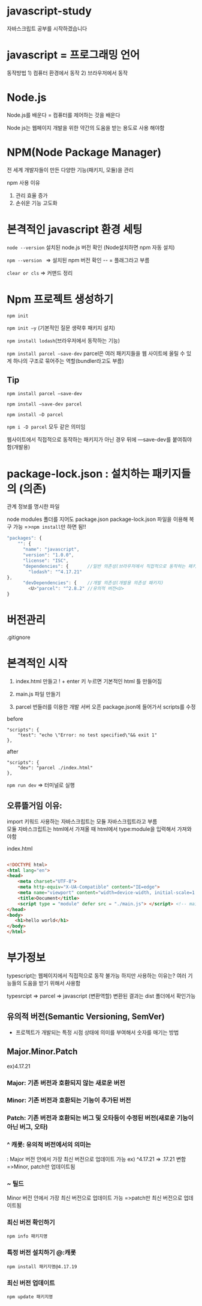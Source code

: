 # javascript-study
자바스크립트 공부를 시작하겠습니다

# javascript = 프로그래밍 언어
   동작방법 1) 컴퓨터 환경에서 동작  2) 브라우저에서 동작
   
# Node.js
Node.js를 배운다 = 컴퓨터를 제어하는 것을 배운다

Node js는 웹페이지 개발을 위한 약간의 도움을 받는 용도로 사용 해야함

# NPM(Node Package Manager)
전 세계 개발자들이 만든 다양한 기능(패키지, 모듈)을 관리

npm 사용 이유
1) 관리 효율 증가
2) 손쉬운 기능 고도화

# 본격적인 javascript 환경 세팅
```node --version```
설치된 node.js 버전 확인 (Node설치하면 npm 자동 설치)

```npm --version ```
=> 설치된 npm 버전 확인
-- = 플래그라고 부름 

```clear or cls```
=> 커맨드 정리


# Npm 프로젝트 생성하기
```npm init ```

```npm init –y``` (기본적인 질문 생략후 패키지 설치)

```npm install lodash```(브라우저에서 동작하는 기능)

```npm install parcel —save-dev```
parcel은 여러 패키지들을 웹 사이트에 올릴 수 있게 하나의 구조로 묶어주는 역할(bundler라고도 부름)

## Tip

```npm install parcel —save-dev```

```npm install —save-dev parcel ```

```npm install –D parcel  ```

```npm i -D parcel```
모두 같은 의미임



웹사이트에서 직접적으로 동작하는 패키지가 아닌 경우 뒤에 —save-dev를 붙여줘야함(개발용)

# package-lock.json : 설치하는 패키지들의 (의존)
관계 정보를 명시한 파일

node modules 폴더를 지어도 
package.json
package-lock.json 파일을 이용해 복구 가능
=>```npm install```만 하면 됨!!

```javascript
"packages": {
    "": {
      "name": "javascript",
      "version": "1.0.0",
      "license": "ISC",
      "dependencies": {       //일반 의존성(브라우저에서 직접적으로 동작하는 패키지들)
        "lodash": "^4.17.21"
},
      "devDependencies": {    //개발 의존성(개발용 의존성 패키지)
        <U>"parcel": "^2.8.2" //유의적 버전<U>
}
```

# 버전관리
.gitignore

# 본격적인 시작
1) index.html 만들고
! + enter 키 누르면 기본적인 html 틀 만들어짐

2) main.js 파일 만들기

3) parcel 번들러를 이용한 개발 서버 오픈
package.json에 들어가서 scripts를 수정

before
```
"scripts": {
    "test": "echo \"Error: no test specified\"&& exit 1"
}, 
```

after

```
"scripts": {
    "dev": "parcel ./index.html"
},
```
```npm run dev```
=> 터미널로 실행

## 오류뜰거임 이유:
import 키워드 사용하는 자바스크립트는 
모듈 자바스크립트라고 부름  
모듈 자바스크립트는 html에서 가져올 때 html에서
type:module을 입력해서 가져와야함

index.html
```html

<!DOCTYPE html>
<html lang="en">
<head>
    <meta charset="UTF-8">
    <meta http-equiv="X-UA-Compatible" content="IE=edge">
    <meta name="viewport" content="width=device-width, initial-scale=1.0">
    <title>Document</title>
    <script type = "module" defer src = "./main.js"> </script> <!-- main.js 연결 -->
</head>
<body>
   <h1>hello world</h1> 
</body>
</html>
```

# 부가정보
typescript는 웹페이지에서 직접적으로 동작 불가능
하지만 사용하는 이유는?
여러 기능들의 도움을 받기 위해서 사용함

typesrcipt => parcel => javascript
               (변환역할)
변환된 결과는 dist 폴더에서 확인가능




## 유의적 버전(Semantic Versioning, SemVer)
- 프로젝트가 개발되는 특정 시점 상태에 의미를 부여해서 숫자를 매기는 방법

## Major.Minor.Patch
ex)4.17.21            

### Major: 기존 버전과 호환되지 않는 새로운 버전
### Minor: 기존 버전과 호환되는 기능이 추가된 버전
### Patch: 기존 버전과 호환되는 버그 및 오타등이 수정된 	버전(새로운 기능이 아닌 버그, 오타)

### ^ 캐롯: 유의적 버전에서의 의미는
: Major 버전 안에서 가장 최신 버전으로 업데이트 가능
ex) ^4.17.21 => .17.21 변함
=>Minor, patch만 업데이트됨

### ~ 틸드
Minor 버전 안에서 가장 최신 버전으로 업데이트 가능
=>patch만 최신 버전으로 업데이트됨

### 최신 버전 확인하기
```npm info 패키지명```

### 특정 버전 설치하기   @:캐롯
```npm install 패키지명@4.17.19```

### 최신 버전 업데이트
```npm update 패키지명```

